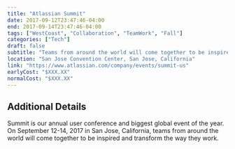 ```yaml
---
title: "Atlassian Summit"
date: 2017-09-12T23:47:46-04:00
end: 2017-09-14T23:47:46-04:00
tags: ["WestCoast", "Collaboration", "TeamWork", "Fall"]
categories: ["Tech"]
draft: false
subtitle: "Teams from around the world will come together to be inspired and transform the way they work."
location: "San Jose Convention Center, San Jose, California"
link: "https://www.atlassian.com/company/events/summit-us"
earlyCost: "$XXX.XX"
normalCost: "$XXX.XX"
---
```


<!--more-->

## Additional Details

Summit is our annual user conference and biggest global event of the year. On September 12-14, 2017 in San Jose, California, teams from around the world will come together to be inspired and transform the way they work.
